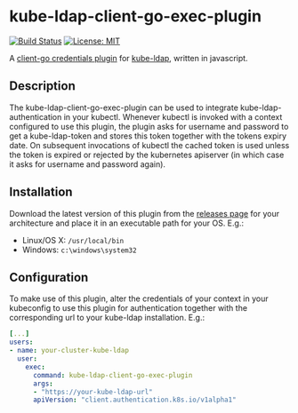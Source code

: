 # kube-ldap-client-go-exec-plugin
[![Build Status](https://travis-ci.org/gyselroth/kube-ldap-client-go-exec-plugin.svg)](https://travis-ci.org/gyselroth/kube-ldap-client-go-exec-plugin)
 [![License: MIT](https://img.shields.io/badge/License-MIT-yellow.svg)](https://opensource.org/licenses/MIT)

A [client-go credentials plugin](https://kubernetes.io/docs/reference/access-authn-authz/authentication/#client-go-credential-plugins) for [kube-ldap](https://github.com/gyselroth/kube-ldap), written in javascript.

## Description
The kube-ldap-client-go-exec-plugin can be used to integrate kube-ldap-authentication in your kubectl.
Whenever kubectl is invoked with a context configured to use this plugin, the plugin asks for username and password to get a kube-ldap-token and stores this token together with the tokens expiry date.
On subsequent invocations of kubectl the cached token is used unless the token is expired or rejected by the kubernetes apiserver (in which case it asks for username and password again).

## Installation
Download the latest version of this plugin from the [releases page](https://github.com/gyselroth/kube-ldap-client-go-exec-plugin/releases) for your architecture and place it in an executable path for your OS.
E.g.:
- Linux/OS X: `/usr/local/bin`
- Windows: `c:\windows\system32`

## Configuration
To make use of this plugin, alter the credentials of your context in your kubeconfig to use this plugin for authentication together with the corresponding url to your kube-ldap installation.
E.g.:
```yaml
[...]
users:
- name: your-cluster-kube-ldap
  user:
    exec:
      command: kube-ldap-client-go-exec-plugin
      args:
      - "https://your-kube-ldap-url"
      apiVersion: "client.authentication.k8s.io/v1alpha1"
```
